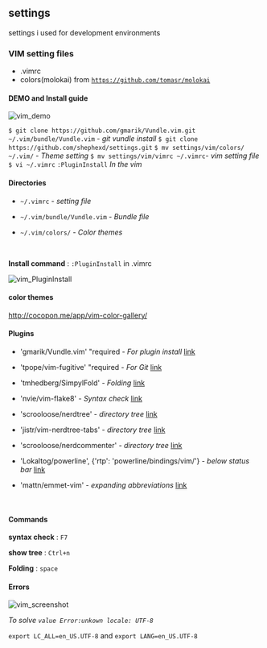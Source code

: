## settings

settings i used for development environments



### VIM setting files

- .vimrc
- colors(molokai) from [`https://github.com/tomasr/molokai`](https://github.com/tomasr/molokai)


#### DEMO and Install guide
![vim_demo](https://github.com/Shephexd/settings/blob/demo/vim_demo.gif)

`$ git clone https://github.com/gmarik/Vundle.vim.git ~/.vim/bundle/Vundle.vim` - *git vundle install*
`$ git clone https://github.com/shephexd/settings.git`
`$ mv settings/vim/colors/ ~/.vim/` - *Theme setting*
`$ mv settings/vim/vimrc ~/.vimrc`- *vim setting file*
`$ vi ~/.vimrc`
`:PluginInstall` *In the vim*


#### Directories

- `~/.vimrc`  - *setting file*

- `~/.vim/bundle/Vundle.vim`   - *Bundle file*

- `~/.vim/colors/` - *Color themes*

  ​



**Install command** : `:PluginInstall` in .vimrc

![vim_PluginInstall](https://github.com/Shephexd/settings/blob/demo/vim_PluginInstall.png)



#### color themes

http://cocopon.me/app/vim-color-gallery/



#### Plugins

- 'gmarik/Vundle.vim' "required - *For plugin install* [link](https://github.com/gmarik/Vundle.vim.git )
- 'tpope/vim-fugitive' "required - *For Git* [link](https://github.com/tpope/vim-fugitive)


- 'tmhedberg/SimpylFold' - *Folding* [link](https://github.com/tmhedberg/SimpylFold)

- 'nvie/vim-flake8' - *Syntax check* [link](https://github.com/nvie/vim-flake8)

- 'scrooloose/nerdtree' - *directory tree* [link](https://github.com/scrooloose/nerdtree)

- 'jistr/vim-nerdtree-tabs' - *directory tree* [link](jistr/vim-nerdtree-tabs)

- 'scrooloose/nerdcommenter' - *directory tree* [link](https://github.com/scrooloose/nerdcommenter)

- 'Lokaltog/powerline', {'rtp': 'powerline/bindings/vim/'} - *below status bar* [link](https://github.com/Lokaltog/vim-powerline)

- 'mattn/emmet-vim' - *expanding abbreviations* [link](https://github.com/mattn/emmet-vim)

  ​


#### Commands

**syntax check** :  `F7`

**show tree** : `Ctrl+n`

**Folding** : `space`



#### Errors

![vim_screenshot](https://github.com/Shephexd/settings/blob/demo/vim_screenshot.png)

*To solve `value Error:unkown locale: UTF-8`*

`export LC_ALL=en_US.UTF-8` and `export LANG=en_US.UTF-8`
